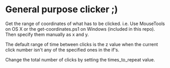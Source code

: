 # General purpose clicker ;)
Get the range of coordinates of what has to be clicked. i.e. Use MouseTools on OS X or the get-coordinates.ps1 on Windows (included in this repo). Then specify them manually as x and y.

The default range of time between clicks is the z value when the current click number isn't any of the specified ones in the if's.

Change the total number of clicks by setting the times_to_repeat value.
